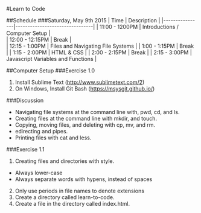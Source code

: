 #Learn to Code

##Schedule
###Saturday, May 9th 2015
| Time | Description |
|----------------|--------------------------------|
| 11:00 - 1200PM | Introductions / Computer Setup |  
| 12:00 - 12:15PM | Break |  
| 12:15 - 1:00PM | Files and Navigating File Systems | 
| 1:00 - 1:15PM | Break |
| 1:15 - 2:00PM | HTML & CSS | 
| 2:00 - 2:15PM | Break |
| 2:15 - 3:00PM | Javascript Variables and Functions |

##Computer Setup
###Exercise 1.0
1. Install Sublime Text (http://www.sublimetext.com/2)
2. On Windows, Install Git Bash (https://msysgit.github.io/)

###Discussion
* Navigating file systems at the command line with, pwd, cd, and ls.
* Creating files at the command line with mkdir, and touch.
* Copying, moving files, and deleting with cp, mv, and rm.
* edirecting and pipes.
* Printing files with cat and less.

###Exercise 1.1
1. Creating files and directories with style.
* Always lower-case
* Always separate words with hypens, instead of spaces
2. Only use periods in file names to denote extensions
3. Create a directory called learn-to-code.
4. Create a file in the directory called index.html.
